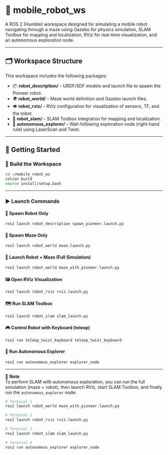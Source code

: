 # 🤖 mobile_robot_ws

A ROS 2 (Humble) workspace designed for simulating a mobile robot navigating through a maze using Gazebo for physics simulation, SLAM Toolbox for mapping and localization, RViz for real-time visualization, and an autonomous exploration node.  

---

## 🗂️ Workspace Structure

This workspace includes the following packages:

- 📦 **robot_description/** – URDF/SDF models and launch file to spawn the Pioneer robot.  
- 🌍 **robot_world/** – Maze world definition and Gazebo launch files.  
- 👁️ **robot_rviz/** – RViz configuration for visualization of sensors, TF, and the robot.  
- 🧭 **robot_slam/** – SLAM Toolbox integration for mapping and localization.  
- 🚀 **autonomous_explorer/** – Wall-following exploration node (right-hand rule) using LaserScan and Twist.  

---

## 🚀 Getting Started

### 🔧 Build the Workspace

```bash
cd ~/mobile_robot_ws
colcon build
source install/setup.bash
```

---

### ▶️ Launch Commands

#### 🤖 Spawn Robot Only
```bash
ros2 launch robot_description spawn_pioneer.launch.py
```

#### 🧱 Spawn Maze Only
```bash
ros2 launch robot_world maze.launch.py
```

#### 🧩 Launch Robot + Maze (Full Simulation)
```bash
ros2 launch robot_world maze_with_pioneer.launch.py
```

#### 🖼️ Open RViz Visualization
```bash
ros2 launch robot_rviz rviz.launch.py
```

#### 🗺️ Run SLAM Toolbox
```bash
ros2 launch robot_slam slam_launch.py
```

#### 🎮 Control Robot with Keyboard (teleop)
```bash
ros2 run teleop_twist_keyboard teleop_twist_keyboard
```

#### 🤖 Run Autonomous Explorer
```bash
ros2 run autonomous_explorer explorer_node
```

---

📝 **Note**  
To perform SLAM with autonomous exploration, you can run the full simulation (maze + robot), then launch RViz, start SLAM Toolbox, and finally run the `autonomous_explorer` node:  

```bash
# Terminal 1
ros2 launch robot_world maze_with_pioneer.launch.py

# Terminal 2
ros2 launch robot_rviz rviz.launch.py

# Terminal 3
ros2 launch robot_slam slam_launch.py

# Terminal 4
ros2 run autonomous_explorer explorer_node
```